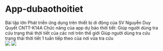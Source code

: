 # App-dubaothoitiet
Bài tập lớn Phát triển ứng dụng trên thiết bị di động của SV Nguyễn Duy Quyết CNTT-K14A
Chức năng của app dự báo thời tiết:
Giúp người dùng tra cứu trạng thái thời tiết của các nơi trên thế giới 
Giúp người dùng tra cứu trạng thái thời tiết 1 tuần tiếp theo của nơi vừa tra cứu
<br>
<img src="https://scontent.fhan5-3.fna.fbcdn.net/v/t1.0-9/56593647_830097140700596_6959604953929220096_n.jpg?_nc_cat=106&_nc_oc=AQkXGjqX1RsOB9PoWAaQQVHkieRZkuA-cMiJaRtxADk0XkkeClBRJejvg4nrgNigHYo&_nc_ht=scontent.fhan5-3.fna&oh=b5dc70d56964ca4acd7b43f41974ce14&oe=5D411E25">
<img src="https://scontent.fhan5-3.fna.fbcdn.net/v/t1.0-9/57239047_830097130700597_6505921901980811264_n.jpg?_nc_cat=111&_nc_oc=AQnqPDheQtDkzEjpawGAD7dYm73y4XM-nFXqFjFh14qGq-u_E2CzOb27f1M7mc6D2KM&_nc_ht=scontent.fhan5-3.fna&oh=0b66fb87f21fd11c009a72aafc8f1f17&oe=5D3227E8">
